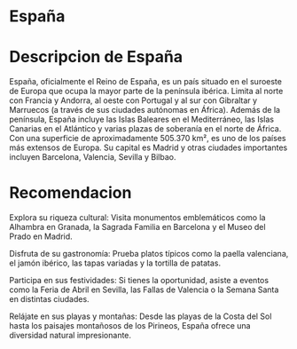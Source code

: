 # España

# Descripcion de España
España, oficialmente el Reino de España, es un país situado en el suroeste de Europa que ocupa la mayor parte de la península ibérica. Limita al norte con Francia y Andorra, al oeste con Portugal y al sur con Gibraltar y Marruecos (a través de sus ciudades autónomas en África). Además de la península, España incluye las Islas Baleares en el Mediterráneo, las Islas Canarias en el Atlántico y varias plazas de soberanía en el norte de África. Con una superficie de aproximadamente 505.370 km², es uno de los países más extensos de Europa. Su capital es Madrid y otras ciudades importantes incluyen Barcelona, Valencia, Sevilla y Bilbao.

# Recomendacion
Explora su riqueza cultural: Visita monumentos emblemáticos como la Alhambra en Granada, la Sagrada Familia en Barcelona y el Museo del Prado en Madrid.

Disfruta de su gastronomía: Prueba platos típicos como la paella valenciana, el jamón ibérico, las tapas variadas y la tortilla de patatas.

Participa en sus festividades: Si tienes la oportunidad, asiste a eventos como la Feria de Abril en Sevilla, las Fallas de Valencia o la Semana Santa en distintas ciudades.

Relájate en sus playas y montañas: Desde las playas de la Costa del Sol hasta los paisajes montañosos de los Pirineos, España ofrece una diversidad natural impresionante.